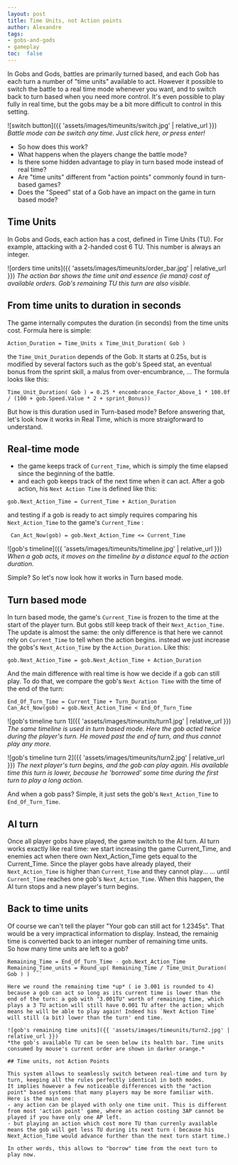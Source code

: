 ```yaml
---
layout: post
title: Time Units, not Action points
author: Alexandre
tags:
- gobs-and-gods
- gameplay
toc:  false
---
```


In Gobs and Gods, battles are primarily turned based, and each Gob has each turn a number of "time units" available to act. 
However it possible to switch the battle to a real time mode whenever you want, and to switch back to turn based when you need more control. It's even possible to play fully in real time, but the gobs may be a bit more difficult to control in this setting.

![switch button]({{ 'assets/images/timeunits/switch.jpg' | relative_url }})
*Battle mode can be switch any time. Just click here, or press enter!*

- So how does this work? 
- What happens when the players change the battle mode? 
- Is there some hidden advantage to play in turn based mode instead of real time? 
- Are "time units" different from "action points" commonly found in turn-based games?
- Does the "Speed" stat of a Gob have an impact on the game in turn based mode? 

## Time Units

In Gobs and Gods, each action has a cost, defined in Time Units (TU).
For example, attacking with a 2-handed cost 6 TU.
This number is always an integer.

![orders time units]({{ 'assets/images/timeunits/order_bar.jpg' | relative_url }})
*The action bar shows the time unit and essence (ie mana) cost of available orders. Gob's remaining TU this turn are also visible.*

## From time units to duration in seconds

The game internally computes the duration (in seconds) from the time units cost. Formula here is simple:

```
Action_Duration = Time_Units x Time_Unit_Duration( Gob )
```

the `Time_Unit_Duration` depends of the Gob. It starts at 0.25s, but is modified by several factors such as the gob's Speed stat, an eventual bonus from the sprint skill, a malus from over-encumbrance, ...
The formula looks like this:

```
Time_Unit_Duration( Gob ) = 0.25 * encombrance_Factor_Above_1 * 100.0f / (100 + gob.Speed.Value * 2 + sprint_Bonus))
```

But how is this duration used in Turn-based mode? Before answering that, let's look how it works in Real Time, which is more straigforward to understand.

## Real-time mode

- the game keeps track of `Current_Time`, which is simply the time elapsed since the beginning of the battle. 
- and each gob keeps track of the next time when it can act.
After a gob action, his `Next Action Time` is defined like this:

```gob.Next_Action_Time = Current_Time + Action_Duration ```

and testing if a gob is ready to act simply requires comparing his `Next_Action_Time` to the game's `Current_Time` :

```
 Can_Act_Now(gob) = gob.Next_Action_Time <= Current_Time 
```

![gob's timeline]({{ 'assets/images/timeunits/timeline.jpg' | relative_url }})
*When a gob acts, it moves on the timeline by a distance equal to the action duration.*

Simple? So let's now look how it works in Turn based mode.

## Turn based mode

In turn based mode, the game's `Current_Time` is frozen to the time at the start of the player turn.
But gobs still keep track of their `Next_Action_Time`. 
The update is almost the same: the only difference is that here we cannot rely on `Current_Time` to tell when the action begins. instead we just increase the gobs's `Next_Action_Time` by the `Action_Duration`. Like this:

```
gob.Next_Action_Time = gob.Next_Action_Time + Action_Duration
```

And the main difference with real time is how we decide if a gob can still play. To do that, we compare the gob's `Next Action Time` with the time of the end of the turn:  
  
``` 
End_Of_Turn_Time = Current_Time + Turn_Duration
Can_Act_Now(gob) = gob.Next_Action_Time < End_Of_Turn_Time  
```

![gob's timeline turn 1]({{ 'assets/images/timeunits/turn1.jpg' | relative_url }})
*The same timeline is used in turn based mode. Here the gob acted twice during the player's turn. He moved past the end of turn, and thus cannot play any more.*


![gob's timeline turn 2]({{ 'assets/images/timeunits/turn2.jpg' | relative_url }})
*The next player's turn begins, and the gob can play again. His available time this turn is lower, because he 'borrowed' some time during the first turn to play a long action.*

And when a gob pass? Simple, it just sets the gob's `Next_Action_Time` to `End_Of_Turn_Time`.

## AI turn
Once all player gobs have played, the game switch to the AI turn.
AI turn works exactly like real time: we start increasing the game Current_Time, and enemies act when there own Next_Action_Time gets equal to the Current_Time.
Since the player gobs have already played, their `Next_Action_Time` is higher than `Current_Time` and they cannot play...
... until `Current_Time` reaches one gob's `Next_Action_Time`. When this happen, the AI turn stops and a new player's turn begins.

## Back to time units

Of course we can't tell the player "Your gob can still act for 1.2345s". That would be a very impractical information to display.
Instead, the remainig time is converted back to an integer number of remaining time units.  
So how many time units are left to a gob?
 
```
Remaining_Time = End_Of_Turn_Time - gob.Next_Action_Time
Remaining_Time_units = Round_up( Remaining_Time / Time_Unit_Duration( Gob ) ) ```

Here we round the remaining time *up* ( ie 3.001 is rounded to 4) because a gob can act so long as its current time is lower than the end of the turn: a gob with "3.001TU" worth of remaining time, which plays a 3 TU action will still have 0.001 TU after the action; which means he will be able to play again! Indeed his `Next Action Time` will still (a bit) lower than the turn' end time. 

![gob's remaining time units]({{ 'assets/images/timeunits/turn2.jpg' | relative_url }})
*the gob's available TU can be seen below its health bar. Time units consumed by mouse's current order are shown in darker orange.*

## Time units, not Action Points

This system allows to seamlessly switch between real-time and turn by turn, keeping all the rules perfectly identical in both modes.
It implies however a few noticeable differences with the "action point" based systems that many players may be more familiar with.
Here is the main one:
- any action can be played with only one time unit. This is different from most 'action point' game, where an action costing 3AP cannot be played if you have only one AP left.
- but playing an action which cost more TU than currenly available means the gob will get less TU during its next turn ( because his Next_Action_Time would advance further than the next turn start time.)

In other words, this allows to "borrow" time from the next turn to play now.



 
